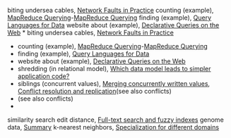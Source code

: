 biting undersea cables, [Network Faults in Practice](ch08.html#idm140605761063776)
counting (example), [MapReduce Querying](ch02.html#ix_sharkcount)-[MapReduce Querying](ch02.html#idm140605781650064)
finding (example), [Query Languages for Data](ch02.html#idm140605782017376)
website about (example), [Declarative Queries on the Web](ch02.html#idm140605781030416) * biting undersea cables, [Network Faults in Practice](ch08.html#idm140605761063776)
* counting (example), [MapReduce Querying](ch02.html#ix_sharkcount)-[MapReduce Querying](ch02.html#idm140605781650064)
* finding (example), [Query Languages for Data](ch02.html#idm140605782017376)
* website about (example), [Declarative Queries on the Web](ch02.html#idm140605781030416)
* shredding (in relational model), [Which data model leads to simpler application code?](ch02.html#idm140605782364032)
* siblings (concurrent values), [Merging concurrently written values](ch05.html#idm140605775496896), [Conflict resolution and replication](ch07.html#idm140605761942480)(see also conflicts)
* (see also conflicts)
* 
similarity search edit distance, [Full-text search and fuzzy indexes](ch03.html#idm140605778027984)
genome data, [Summary](ch02.html#idm140605779248912)
k-nearest neighbors, [Specialization for different domains](ch10.html#idm140605757415664)